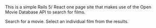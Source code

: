 This is a simple Rails 5/ React one page site that makes use of the Open Movie Database API to search for films. 

Search for a movie. Select an individual film from the results. 

